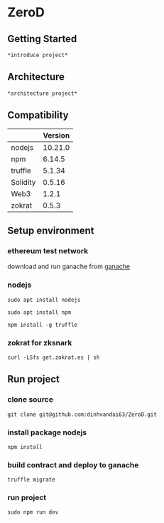 # ZeroD
## Getting Started
    *introduce project*
## Architecture
    *architecture project*
## Compatibility
    
|         | Version |
|---------|---------|
| nodejs  | 10.21.0 |
| npm     | 6.14.5  |
| truffle | 5.1.34  |
| Solidity| 0.5.16  |
| Web3    | 1.2.1   |
| zokrat  | 0.5.3   |

## Setup environment
### ethereum test network
download and run ganache from [ganache](https://www.trufflesuite.com/ganache)
### nodejs
```sudo apt install nodejs```

```sudo apt install npm ```

```npm install -g truffle ```
### zokrat for zksnark
```curl -LSfs get.zokrat.es | sh```

## Run project
### clone source
```git clone git@github.com:dinhvandai63/ZeroD.git```
### install package nodejs
```npm install```
### build contract and deploy to ganache
```truffle migrate```
### run project
```sudo npm run dev```
